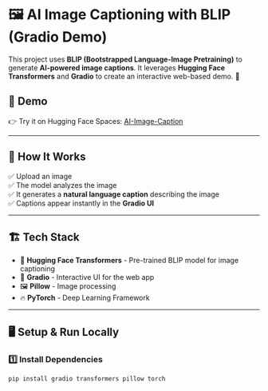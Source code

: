 # 🖼️ AI Image Captioning with BLIP (Gradio Demo)
This project uses **BLIP (Bootstrapped Language-Image Pretraining)** to generate **AI-powered image captions**. It leverages **Hugging Face Transformers** and **Gradio** to create an interactive web-based demo. 🚀  

## 🌟 **Demo**
👉 Try it on Hugging Face Spaces: [AI-Image-Caption](https://huggingface.co/spaces/Flake56/AI-Image-Caption)
 

---

## 📌 **How It Works**
✅ Upload an image  
✅ The model analyzes the image  
✅ It generates a **natural language caption** describing the image  
✅ Captions appear instantly in the **Gradio UI**  

---

## 🏗 **Tech Stack**
- 🤗 **Hugging Face Transformers** - Pre-trained BLIP model for image captioning  
- 🎨 **Gradio** - Interactive UI for the web app  
- 🖼️ **Pillow** - Image processing  
- 🔥 **PyTorch** - Deep Learning Framework  

---

## 🖥️ **Setup & Run Locally**
### **1️⃣ Install Dependencies**
```bash
pip install gradio transformers pillow torch
